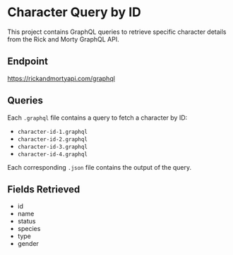 # Character Query by ID

This project contains GraphQL queries to retrieve specific character details from the Rick and Morty GraphQL API.

## Endpoint
https://rickandmortyapi.com/graphql

## Queries
Each `.graphql` file contains a query to fetch a character by ID:
- `character-id-1.graphql`
- `character-id-2.graphql`
- `character-id-3.graphql`
- `character-id-4.graphql`

Each corresponding `.json` file contains the output of the query.

## Fields Retrieved
- id
- name
- status
- species
- type
- gender

